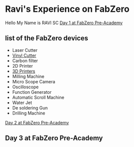 
# Ravi's Experience on FabZero
Hello My Name is RAVI SC
[Day 1 at FabZero Pre-Academy](day1.md)

## list of the FabZero devices
- Laser Cutter
- [Vinyl Cutter](vinylcutter.md)
- Carbon filter
- 2D Printer
- [3D Printers](3dprinter.md)
- Milling Machine
- Micro Scope Camera
- Oscilloscope
- Function Generator
- Automatic Scroll Machine
- Water Jet
- De soldering Gun
- Drilling Machine

[Day 2 at FabZero Pre-Academy](day2.md) 

## Day 3 at FabZero Pre-Academy 